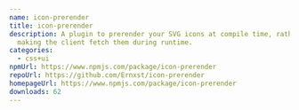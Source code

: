 ```yaml
---
name: icon-prerender
title: icon-prerender
description: A plugin to prerender your SVG icons at compile time, rather than
  making the client fetch them during runtime.
categories:
  - css+ui
npmUrl: https://www.npmjs.com/package/icon-prerender
repoUrl: https://github.com/Ernxst/icon-prerender
homepageUrl: https://www.npmjs.com/package/icon-prerender
downloads: 62
---
```

